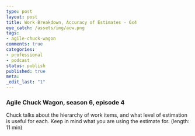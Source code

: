 ```yaml
---
type: post
layout: post
title: Work Breakdown, Accuracy of Estimates - 6x4
eye_catch: /assets/img/acw.png
tags:
- agile-chuck-wagon
comments: true
categories:
- professional
- podcast
status: publish
published: true
meta:
_edit_last: "1"
---
```


### Agile Chuck Wagon, season 6, episode 4

Chuck talks about the hierarchy of work items, and what level of estimation is useful for each. Keep in mind what you are using the estimate for. (length: 11 min)
